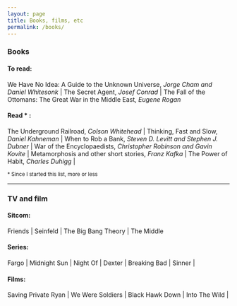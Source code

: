 ```yaml
---
layout: page
title: Books, films, etc
permalink: /books/
---
```

### Books
#### To read: 
We Have No Idea: A Guide to the Unknown Universe, _Jorge Cham and Daniel Whitesonk_ | 
The Secret Agent, _Josef Conrad_ |
The Fall of the Ottomans: The Great War in the Middle East, _Eugene Rogan_

#### Read * : 
The Underground Railroad, _Colson Whitehead_ | 
Thinking, Fast and Slow, _Daniel Kahneman_ | 
When to Rob a Bank, _Steven D. Levitt and Stephen J. Dubner_ | 
War of the Encyclopaedists, _Christopher Robinson and Gavin Kovite_ | 
Metamorphosis and other short stories, _Franz Kafka_ | 
The Power of Habit, _Charles Duhigg_ |
 
<sub> * Since I started this list, more or less </sub> 

______
### TV and film
#### Sitcom:
Friends | Seinfeld | The Big Bang Theory | The Middle 

#### Series:
Fargo | Midnight Sun | Night Of | Dexter | Breaking Bad | Sinner |

#### Films:
Saving Private Ryan | We Were Soldiers | Black Hawk Down | Into The Wild |   

